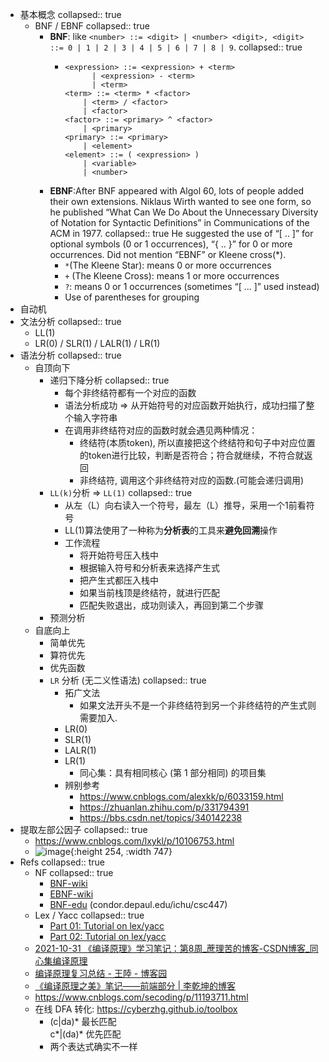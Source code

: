 - 基本概念
  collapsed:: true
  - BNF / EBNF
    collapsed:: true
    - **BNF**: like `<number> ::= <digit> | <number> <digit>, <digit> ::= 0 | 1 | 2 | 3 | 4 | 5 | 6 | 7 | 8 | 9`.
      collapsed:: true
      - ```shell
        <expression> ::= <expression> + <term>
              | <expression> - <term>
              | <term>
        <term> ::= <term> * <factor>
            | <term> / <factor> 
            | <factor>
        <factor> ::= <primary> ^ <factor>
            | <primary>
        <primary> ::= <primary>
            | <element>
        <element> ::= ( <expression> )
            | <variable>
            | <number>
        ```
    - **EBNF**:After BNF appeared with Algol 60, lots of people added their own extensions. Niklaus Wirth wanted to see one form, so he published “What Can We Do About the Unnecessary Diversity of Notation for Syntactic Definitions” in Communications of the ACM in 1977.
      collapsed:: true
      He suggested the use of “[ .. ]” for optional symbols (0 or 1 occurrences), “{ .. }” for 0 or more occurrences. Did not mention “EBNF” or Kleene cross(\*).
      - `*`(The Kleene Star): means 0 or more occurrences
      - `+` (The Kleene Cross): means 1 or more occurrences
      - `?`: means 0 or 1 occurrences (sometimes “[ ... ]” used instead)
      - Use of parentheses for grouping
- 自动机
- 文法分析
  collapsed:: true
  - LL(1)
  - LR(0) / SLR(1) / LALR(1) / LR(1)
- 语法分析
  collapsed:: true
  - 自顶向下
    - 递归下降分析
      collapsed:: true
      - 每个非终结符都有一个对应的函数
      - 语法分析成功 => 从开始符号的对应函数开始执行，成功扫描了整个输入字符串
      - 在调用非终结符对应的函数时就会遇见两种情况：
        - 终结符(本质token), 所以直接把这个终结符和句子中对应位置的token进行比较，判断是否符合；符合就继续，不符合就返回
        - 非终结符, 调用这个非终结符对应的函数.(可能会递归调用)
    - `LL(k)`分析 => `LL(1)`
      collapsed:: true
      - 从左（L）向右读入一个符号，最左（L）推导，采用一个1前看符号
      - LL(1)算法使用了一种称为**分析表**的工具来**避免回溯**操作
      - 工作流程
        - 将开始符号压入栈中
        - 根据输入符号和分析表来选择产生式
        - 把产生式都压入栈中
        - 如果当前栈顶是终结符，就进行匹配
        - 匹配失败退出，成功则读入，再回到第二个步骤
    - 预测分析
  - 自底向上
    - 简单优先
    - 算符优先
    - 优先函数
    - `LR` 分析 (无二义性语法)
      collapsed:: true
      - 拓广文法
        - 如果文法开头不是一个非终结符到另一个非终结符的产生式则需要加入.
      - LR(0)
      - SLR(1)
      - LALR(1)
      - LR(1)
        - 同心集：具有相同核心 (第 1 部分相同) 的项目集
      - 辨别参考
        - https://www.cnblogs.com/alexkk/p/6033159.html
        - https://zhuanlan.zhihu.com/p/331794391
        - https://bbs.csdn.net/topics/340142238
- 提取左部公因子
  collapsed:: true
  - https://www.cnblogs.com/lxykl/p/10106753.html
  - ![image](https://user-images.githubusercontent.com/57313137/147828348-fda4dff2-a845-4ef1-a6e0-2791b7d3946d.png){:height 254, :width 747}
- Refs
  collapsed:: true
  - NF
    collapsed:: true
    - [BNF-wiki](https://en.wikipedia.org/wiki/Backus%E2%80%93Naur_form)
    - [EBNF-wiki](https://zh.wikipedia.org/wiki/%E6%89%A9%E5%B1%95%E5%B7%B4%E7%A7%91%E6%96%AF%E8%8C%83%E5%BC%8F)
    - [BNF-edu](https://github.com/bGZoCg/algoStack/files/7711788/BNF.pdf) (condor.depaul.edu/ichu/csc447)
  - Lex / Yacc
    collapsed:: true
    - [Part 01: Tutorial on lex/yacc](https://www.youtube.com/watch?v=54bo1qaHAfk)
    - [Part 02: Tutorial on lex/yacc](https://www.youtube.com/watch?v=__-wUHG2rfM)
  - [2021-10-31 《编译原理》学习笔记：第8周_蔗理苦的博客-CSDN博客_同心集编译原理](https://blog.csdn.net/zheliku/article/details/121059717)
  - [编译原理复习总结 - 王陸 - 博客园](https://www.cnblogs.com/wkfvawl/p/13189703.html)
  - [《编译原理之美》笔记——前端部分 | 李乾坤的博客](http://qiankunli.github.io/2020/02/08/fundamentals_of_compiling_frontend.html)
  - https://www.cnblogs.com/secoding/p/11193711.html
  - 在线 DFA 转化: https://cyberzhg.github.io/toolbox
    - (c|da)* 最长匹配  
      c*|(da)* 优先匹配
    - 两个表达式确实不一样